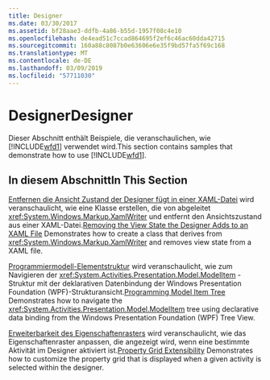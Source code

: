 ```yaml
---
title: Designer
ms.date: 03/30/2017
ms.assetid: bf28aae3-ddfb-4a86-b55d-1957f08c4e10
ms.openlocfilehash: de4ead51c7ccad864695f2ef6c46ac60dda42715
ms.sourcegitcommit: 160a88c8087b0e63606e6e35f9bd57fa5f69c168
ms.translationtype: MT
ms.contentlocale: de-DE
ms.lasthandoff: 03/09/2019
ms.locfileid: "57711030"
---
```

# <a name="designer"></a><span data-ttu-id="6b99f-102">Designer</span><span class="sxs-lookup"><span data-stu-id="6b99f-102">Designer</span></span>
<span data-ttu-id="6b99f-103">Dieser Abschnitt enthält Beispiele, die veranschaulichen, wie [!INCLUDE[wfd1](../../../../includes/wfd1-md.md)] verwendet wird.</span><span class="sxs-lookup"><span data-stu-id="6b99f-103">This section contains samples that demonstrate how to use [!INCLUDE[wfd1](../../../../includes/wfd1-md.md)].</span></span>

## <a name="in-this-section"></a><span data-ttu-id="6b99f-104">In diesem Abschnitt</span><span class="sxs-lookup"><span data-stu-id="6b99f-104">In This Section</span></span>
 <span data-ttu-id="6b99f-105">[Entfernen die Ansicht Zustand der Designer fügt in einer XAML-Datei](removing-the-view-state-the-designer-adds-to-an-xaml-file.md) wird veranschaulicht, wie eine Klasse erstellen, die von abgeleitet <xref:System.Windows.Markup.XamlWriter> und entfernt den Ansichtszustand aus einer XAML-Datei.</span><span class="sxs-lookup"><span data-stu-id="6b99f-105">[Removing the View State the Designer Adds to an XAML File](removing-the-view-state-the-designer-adds-to-an-xaml-file.md) Demonstrates how to create a class that derives from <xref:System.Windows.Markup.XamlWriter> and removes view state from a XAML file.</span></span>

 <span data-ttu-id="6b99f-106">[Programmiermodell-Elementstruktur](programming-model-item-tree.md) wird veranschaulicht, wie zum Navigieren der <xref:System.Activities.Presentation.Model.ModelItem> -Struktur mit der deklarativen Datenbindung der Windows Presentation Foundation (WPF)-Strukturansicht.</span><span class="sxs-lookup"><span data-stu-id="6b99f-106">[Programming Model Item Tree](programming-model-item-tree.md) Demonstrates how to navigate the <xref:System.Activities.Presentation.Model.ModelItem> tree using declarative data binding from the Windows Presentation Foundation (WPF) Tree View.</span></span>

 <span data-ttu-id="6b99f-107">[Erweiterbarkeit des Eigenschaftenrasters](property-grid-extensibility.md) wird veranschaulicht, wie das Eigenschaftenraster anpassen, die angezeigt wird, wenn eine bestimmte Aktivität im Designer aktiviert ist.</span><span class="sxs-lookup"><span data-stu-id="6b99f-107">[Property Grid Extensibility](property-grid-extensibility.md) Demonstrates how to customize the property grid that is displayed when a given activity is selected within the designer.</span></span>
